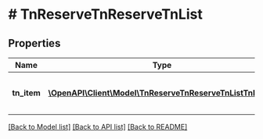 # # TnReserveTnReserveTnList

## Properties

Name | Type | Description | Notes
------------ | ------------- | ------------- | -------------
**tn_item** | [**\OpenAPI\Client\Model\TnReserveTnReserveTnListTnItem[]**](TnReserveTnReserveTnListTnItem.md) | Contains requested telephone number(s) |

[[Back to Model list]](../../README.md#models) [[Back to API list]](../../README.md#endpoints) [[Back to README]](../../README.md)
